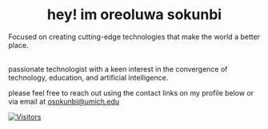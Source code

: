 <h1 align="center">hey! im oreoluwa sokunbi</h1>

Focused on creating cutting-edge technologies that make the world a better place.

<br>
passionate technologist with a keen interest in the convergence of technology, education, and artificial intelligence.

please feel free to reach out using the contact links on my profile below or via email at [osokunbi@umich.edu](mailto:osokunbi@umich.edu)

[![Visitors](https://visitor-badge.laobi.icu/badge?page_id=[OSokunbi].[OSokunbi])](https://github.com/[OSokunbi])
